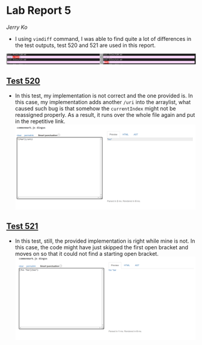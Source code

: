 # Lab Report 5
_Jerry Ko_

* I using `vimdiff` command, I was able to find quite a lot of differences in the test outputs, test 520 and 521 are used in this report.

![image1](https://github.com/Jerrik0/cse15l-lab-reports/blob/main/Lab-report-5/screenshot-tests.png?raw=true)

## [Test 520](https://github.com/nidhidhamnani/markdown-parser/blob/main/test-files/520.md)
* In this test, my implementation is not correct and the one provided is. In this case, my implementation adds another `/uri` into the arraylist, what caused such bug is that somehow the `currentIndex` might not be reassigned properly. As a result, it runs over the whole file again and put in the repetitive link. 
![image2](https://github.com/Jerrik0/cse15l-lab-reports/blob/main/Lab-report-5/test520.png?raw=true)

## [Test 521](https://github.com/nidhidhamnani/markdown-parser/blob/main/test-files/521.md)
* In this test, still, the provided implementation is right while mine is not. In this case, the code might have just skipped the first open bracket and moves on so that it could not find a starting open bracket.
![image3](https://github.com/Jerrik0/cse15l-lab-reports/blob/main/Lab-report-5/test521.png?raw=true)
